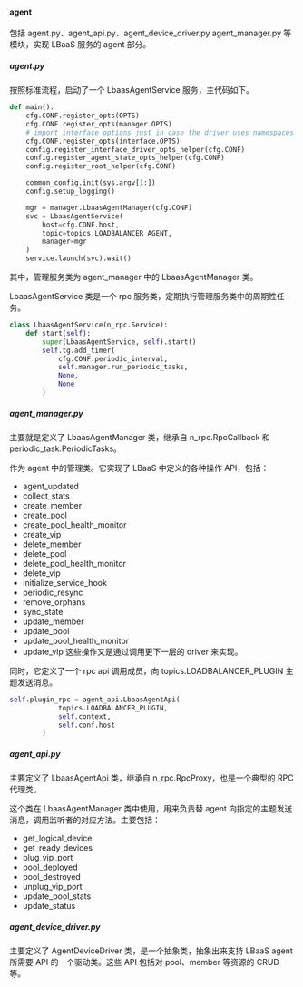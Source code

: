#### agent
包括 agent.py、agent_api.py、agent_device_driver.py
agent_manager.py 等模块，实现 LBaaS 服务的 agent 部分。

##### agent.py
按照标准流程，启动了一个 LbaasAgentService 服务，主代码如下。
```python
def main():
    cfg.CONF.register_opts(OPTS)
    cfg.CONF.register_opts(manager.OPTS)
    # import interface options just in case the driver uses namespaces
    cfg.CONF.register_opts(interface.OPTS)
    config.register_interface_driver_opts_helper(cfg.CONF)
    config.register_agent_state_opts_helper(cfg.CONF)
    config.register_root_helper(cfg.CONF)

    common_config.init(sys.argv[1:])
    config.setup_logging()

    mgr = manager.LbaasAgentManager(cfg.CONF)
    svc = LbaasAgentService(
        host=cfg.CONF.host,
        topic=topics.LOADBALANCER_AGENT,
        manager=mgr
    )
    service.launch(svc).wait()
```
其中，管理服务类为 agent_manager 中的 LbaasAgentManager 类。

LbaasAgentService 类是一个 rpc 服务类，定期执行管理服务类中的周期性任务。
```python
class LbaasAgentService(n_rpc.Service):
    def start(self):
        super(LbaasAgentService, self).start()
        self.tg.add_timer(
            cfg.CONF.periodic_interval,
            self.manager.run_periodic_tasks,
            None,
            None
        )
```

##### agent_manager.py
主要就是定义了 LbaasAgentManager 类，继承自 n_rpc.RpcCallback 和 periodic_task.PeriodicTasks。

作为 agent 中的管理类。它实现了 LBaaS 中定义的各种操作 API，包括：
* agent_updated
* collect_stats
* create_member
* create_pool
* create_pool_health_monitor
* create_vip
* delete_member
* delete_pool
* delete_pool_health_monitor
* delete_vip
* initialize_service_hook
* periodic_resync
* remove_orphans
* sync_state
* update_member
* update_pool
* update_pool_health_monitor
* update_vip
这些操作又是通过调用更下一层的 driver 来实现。

同时，它定义了一个 rpc api 调用成员，向 topics.LOADBALANCER_PLUGIN 主题发送消息。
```python
self.plugin_rpc = agent_api.LbaasAgentApi(
            topics.LOADBALANCER_PLUGIN,
            self.context,
            self.conf.host
        )
```

##### agent_api.py
主要定义了 LbaasAgentApi 类，继承自 n_rpc.RpcProxy，也是一个典型的 RPC 代理类。

这个类在 LbaasAgentManager 类中使用，用来负责替 agent 向指定的主题发送消息，调用监听者的对应方法。主要包括：
* get_logical_device
* get_ready_devices
* plug_vip_port
* pool_deployed
* pool_destroyed
* unplug_vip_port
* update_pool_stats
* update_status

##### agent_device_driver.py
主要定义了 AgentDeviceDriver 类，是一个抽象类，抽象出来支持 LBaaS agent 所需要 API 的一个驱动类。这些 API 包括对 pool、member 等资源的 CRUD 等。

